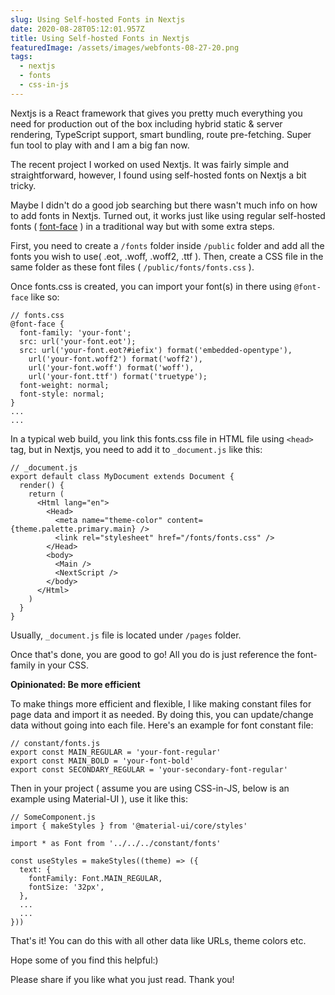 ```yaml
---
slug: Using Self-hosted Fonts in Nextjs
date: 2020-08-28T05:12:01.957Z
title: Using Self-hosted Fonts in Nextjs
featuredImage: /assets/images/webfonts-08-27-20.png
tags:
  - nextjs
  - fonts
  - css-in-js
---
```

Nextjs is a React framework that gives you pretty much everything you need for production out of the box including hybrid static & server rendering, TypeScript support, smart bundling, route pre-fetching. Super fun tool to play with and I am a big fan now.

The recent project I worked on used Nextjs. It was fairly simple and straightforward, however, I found using self-hosted fonts on Nextjs a bit tricky.

Maybe I didn't do a good job searching but there wasn't much info on how to add fonts in Nextjs. Turned out, it works just like using regular self-hosted fonts ( [font-face](https://css-tricks.com/snippets/css/using-font-face/) ) in a traditional way but with some extra steps.

First, you need to create a `/fonts` folder inside `/public` folder and add all the fonts you wish to use( .eot, .woff, .woff2, .ttf ). Then, create a CSS file in the same folder as these font files ( `/public/fonts/fonts.css` ).

Once fonts.css is created, you can import your font(s) in there using `@font-face` like so:

```
// fonts.css
@font-face {
  font-family: 'your-font';
  src: url('your-font.eot');
  src: url('your-font.eot?#iefix') format('embedded-opentype'),
    url('your-font.woff2') format('woff2'),
    url('your-font.woff') format('woff'),
    url('your-font.ttf') format('truetype');
  font-weight: normal;
  font-style: normal;
}
...
...
```

In a typical web build, you link this fonts.css file in HTML file using `<head>` tag, but in Nextjs, you need to add it to `_document.js` like this:

```
// _document.js
export default class MyDocument extends Document {
  render() {
    return (
      <Html lang="en">
        <Head>
          <meta name="theme-color" content={theme.palette.primary.main} />
          <link rel="stylesheet" href="/fonts/fonts.css" />
        </Head>
        <body>
          <Main />
          <NextScript />
        </body>
      </Html>
    )
  }
}
```

Usually, `_document.js` file is located under `/pages` folder.

Once that's done, you are good to go! All you do is just reference the font-family in your CSS. 

**Opinionated: Be more efficient**

To make things more efficient and flexible, I like making constant files for page data and import it as needed. By doing this, you can update/change data without going into each file. Here's an example for font constant file:

```
// constant/fonts.js
export const MAIN_REGULAR = 'your-font-regular'
export const MAIN_BOLD = 'your-font-bold'
export const SECONDARY_REGULAR = 'your-secondary-font-regular'
```

Then in your project ( assume you are using CSS-in-JS, below is an example using Material-UI ), use it like this:

```
// SomeComponent.js
import { makeStyles } from '@material-ui/core/styles'

import * as Font from '../../../constant/fonts'

const useStyles = makeStyles((theme) => ({
  text: {
    fontFamily: Font.MAIN_REGULAR,
    fontSize: '32px',
  },
  ...
  ...
}))
```

That's it! You can do this with all other data like URLs, theme colors etc.

Hope some of you find this helpful:)

Please share if you like what you just read. Thank you!